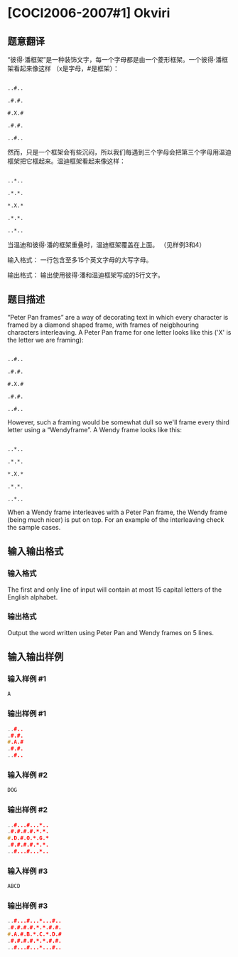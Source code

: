 # [COCI2006-2007#1] Okviri

## 题意翻译

“彼得·潘框架”是一种装饰文字，每一个字母都是由一个菱形框架。一个彼得·潘框架看起来像这样 （x是字母，#是框架）：

```

..#..

.#.#.

#.X.#

.#.#.

..#..

```

然而，只是一个框架会有些沉闷，所以我们每遇到三个字母会把第三个字母用温迪框架把它框起来。温迪框架看起来像这样：

```

..*..

.*.*.

*.X.*

.*.*.

..*..

```

当温迪和彼得·潘的框架重叠时，温迪框架覆盖在上面。 （见样例3和4）

输入格式： 一行包含至多15个英文字母的大写字母。

输出格式： 输出使用彼得·潘和温迪框架写成的5行文字。

## 题目描述

“Peter Pan frames” are a way of decorating text in which every character is framed by a diamond shaped frame, with frames of neigbhouring characters interleaving. A Peter Pan frame for one letter looks like this ('X' is the letter we are framing):

```

..#..

.#.#.

#.X.#

.#.#.

..#..

```

However, such a framing would be somewhat dull so we'll frame every third letter using a “Wendyframe”. A Wendy frame looks like this:

```

..*..

.*.*.

*.X.*

.*.*.

..*..

```

When a Wendy frame interleaves with a Peter Pan frame, the Wendy frame (being much nicer) is put on top. For an example of the interleaving check the sample cases.

## 输入输出格式

### 输入格式

The first and only line of input will contain at most 15 capital letters of the English alphabet.

### 输出格式

Output the word written using Peter Pan and Wendy frames on 5 lines.

## 输入输出样例

### 输入样例 #1

```cpp
A
```


### 输出样例 #1

```cpp
..#..
.#.#.
#.A.#
.#.#.
..#..
```


### 输入样例 #2

```cpp
DOG
```


### 输出样例 #2

```cpp
..#...#...*..
.#.#.#.#.*.*.
#.D.#.O.*.G.*
.#.#.#.#.*.*.
..#...#...*..
```


### 输入样例 #3

```cpp
ABCD
```


### 输出样例 #3

```cpp
..#...#...*...#..
.#.#.#.#.*.*.#.#.
#.A.#.B.*.C.*.D.#
.#.#.#.#.*.*.#.#.
..#...#...*...#..
```



